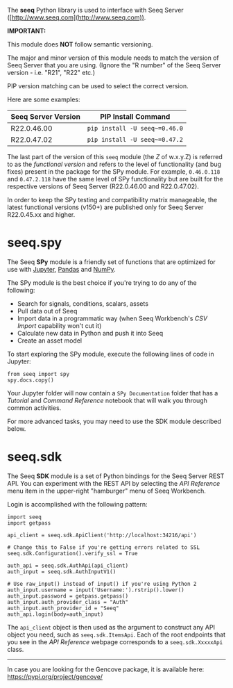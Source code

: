 The **seeq** Python library is used to interface with Seeq Server ([http://www.seeq.com](http://www.seeq.com)).

**IMPORTANT:**

This module does **NOT** follow semantic versioning.

The major and minor version of this module needs to match the version of Seeq Server that you are using.
(Ignore the "R number" of the Seeq Server version - i.e. "R21", "R22" etc.)

PIP version matching can be used to select the correct version.

Here are some examples:

| Seeq Server Version | PIP Install Command           |
|---------------------|-------------------------------|
| R22.0.46.00         | `pip install -U seeq~=0.46.0` |
| R22.0.47.02         | `pip install -U seeq~=0.47.2` |

The last part of the version of this `seeq` module (the _Z_ of w.x.y.Z) is referred to as the
_functional version_ and refers to the level of functionality (and bug fixes) present in the package
for the SPy module. For example, `0.46.0.118` and `0.47.2.118` have the same level of SPy functionality
but are built for the respective versions of Seeq Server (R22.0.46.00 and R22.0.47.02). 

In order to keep the SPy testing and compatibility matrix manageable, the latest functional versions (v150+) are
published only for Seeq Server R22.0.45.xx and higher.  

# seeq.spy

The Seeq **SPy** module is a friendly set of functions that are optimized for use with
[Jupyter](https://jupyter.org), [Pandas](https://pandas.pydata.org/) and [NumPy](https://www.numpy.org/).

The SPy module is the best choice if you're trying to do any of the following:

- Search for signals, conditions, scalars, assets
- Pull data out of Seeq
- Import data in a programmatic way (when Seeq Workbench's *CSV Import* capability won't cut it)
- Calculate new data in Python and push it into Seeq
- Create an asset model

To start exploring the SPy module, execute the following lines of code in Jupyter:

```
from seeq import spy
spy.docs.copy()
```

Your Jupyter folder will now contain a `SPy Documentation` folder that has a *Tutorial* and *Command Reference*
notebook that will walk you through common activities.

For more advanced tasks, you may need to use the SDK module described below.

# seeq.sdk

The Seeq **SDK** module is a set of Python bindings for the Seeq Server REST API. You can experiment with the
REST API by selecting the *API Reference* menu item in the upper-right "hamburger" menu of Seeq Workbench.

Login is accomplished with the following pattern:

```
import seeq
import getpass

api_client = seeq.sdk.ApiClient('http://localhost:34216/api')

# Change this to False if you're getting errors related to SSL
seeq.sdk.Configuration().verify_ssl = True

auth_api = seeq.sdk.AuthApi(api_client)
auth_input = seeq.sdk.AuthInputV1()

# Use raw_input() instead of input() if you're using Python 2
auth_input.username = input('Username:').rstrip().lower()
auth_input.password = getpass.getpass()
auth_input.auth_provider_class = "Auth"
auth_input.auth_provider_id = "Seeq"
auth_api.login(body=auth_input)
```

The `api_client` object is then used as the argument to construct any API object you need, such as
`seeq.sdk.ItemsApi`. Each of the root endpoints that you see in the *API Reference* webpage corresponds
to a `seeq.sdk.XxxxxApi` class.

----------

In case you are looking for the Gencove package, it is available here: https://pypi.org/project/gencove/ 